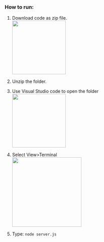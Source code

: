 ### How to run:
1. Download code as zip file. <br>
<img src="https://github.com/user-attachments/assets/0bed7b95-6d42-447b-88d6-eba616ae8676" height="170"> <br>

2. Unzip the folder. <br>
3. Use Visual Studio code to open the folder <br>
<img src="https://github.com/user-attachments/assets/d800f969-930a-46c8-b5e1-7f4a14c7c58a" height="170"> <br>

4. Select View>Terminal <br>
<img src="https://github.com/user-attachments/assets/992852ba-9856-4b3e-ba05-cbd3562796b2" height="220"> <br>

5. Type: `node server.js`
